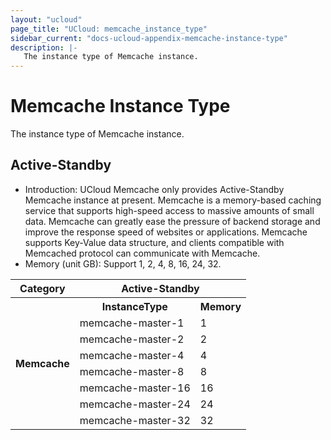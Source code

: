 ```yaml
---
layout: "ucloud"
page_title: "UCloud: memcache_instance_type"
sidebar_current: "docs-ucloud-appendix-memcache-instance-type"
description: |-
   The instance type of Memcache instance.
---
```


# Memcache Instance Type

The instance type of Memcache instance.

## Active-Standby

- Introduction: UCloud Memcache only provides Active-Standby Memcache instance at present. Memcache is a memory-based caching service that supports high-speed access to massive amounts of small data. Memcache can greatly ease the pressure of backend storage and improve the response speed of websites or applications. Memcache supports Key-Value data structure, and clients compatible with Memcached protocol can communicate with Memcache.
- Memory (unit GB): Support 1, 2, 4, 8, 16, 24, 32.

<table><tr><th colspan="1">Category</th><th colspan="2">Active-Standby</th></tr><tr><th rowspan="18">Memcache</th><th>InstanceType</th><th>Memory</th></tr><tr><td>memcache-master-1</td><td>1</td> </tr><tr><td>memcache-master-2</td><td>2</td> </tr><tr><td>memcache-master-4</td><td>4</td></tr><tr><td>memcache-master-8</td><td>8</td> </tr><tr><td>memcache-master-16</td><td>16</td> </tr><tr><td>memcache-master-24</td><td>24</td></tr><tr><td>memcache-master-32</td><td>32</td> </tr></table>